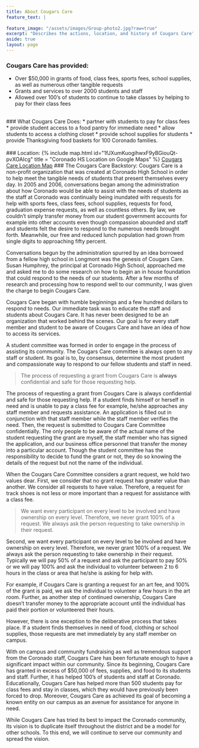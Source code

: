 ```yaml
---
title: About Cougars Care
feature_text: | 
 
feature_image: "/assets/images/Group-photo2.jpg?raw=true"
excerpt: "Describes the actions, location, and history of Cougars Care"
aside: true
layout: page
---
```


### Cougars Care has provided:

* Over $50,000 in grants of food, class fees, sports fees, school supplies, as well as numerous other tangible requests
* Grants and services to over 2000 students and staff
* Allowed over 100’s of students to continue to take classes by helping to pay for their class fees
<br>
### What Cougars Care Does: 
* partner with students to pay for class fees
* provide student access to a food pantry for immediate need
* allow students to access a clothing closet 
* provide school supplies for students 
* provide Thanksgiving food baskets for 100 Coronado families.<br>
<!--<small> From Good News - Coronado HS - 2015 </small>-->
<br>
### Location:
{% include map.html id="1fJXumKuogihwxF9yBGiouQt-pvXOAIcg" title = "Coronado HS Location on Google Maps" %}
<a href="/assets/images/Coronado-HS-Location-2.png?raw=true" target="_blank">Cougars Care Location Map</a>
### The Cougars Care Backstory:
Cougars Care is a non-profit organization that was created at Coronado High School in order to help meet the tangible needs of students that present themselves every day.  In 2005 and 2006, conversations began among the administration about how Coronado would be able to assist with the needs of students as the staff at Coronado was continually being inundated with requests for help with sports fees, class fees, school supplies, requests for food, graduation expense requests, as well as countless others.  By law, we couldn’t simply transfer money from our student government accounts for example into other accounts even though compassion abounded and staff and students felt the desire to respond to the numerous needs brought forth.  Meanwhile, our free and reduced lunch population had grown from single digits to approaching fifty percent. 

Conversations begun by the administration spurred by an idea borrowed from a fellow high school in Longmont was the genesis of Cougars Care.  Susan Humphrey, the principal at Coronado High School, approached me and asked me to do some research on how to begin an in house foundation that could respond to the needs of our students.  After a few months of research and processing how to respond well to our community, I was given the charge to begin Cougars Care. 

Cougars Care began with humble beginnings and a few hundred dollars to respond to needs.  Our immediate task was to educate the staff and students about Cougars Care.  It has never been designed to be an organization that worked behind the scenes.  Our goal is for every staff member and student to be aware of Cougars Care and have an idea of how to access its services. 

A student committee was formed in order to engage in the process of assisting its community.  The Cougars Care committee is always open to any staff or student.  Its goal is to, by consensus, determine the most prudent and compassionate way to respond to our fellow students and staff in need. 

> The process of requesting a grant from Cougars Care is **always** confidential and safe for those requesting help.

The process of requesting a grant from Cougars Care is always confidential and safe for those requesting help.  If a student finds himself or herself in need and is unable to pay a class fee for example, he/she approaches any staff member and requests assistance.  An application is filled out in conjunction with that staff member while the staff member verifies the need.  Then, the request is submitted to Cougars Care Committee confidentially.  The only people to be aware of the actual name of the student requesting the grant are myself, the staff member who has signed the application, and our business office personnel that transfer the money into a particular account.  Though the student committee has the responsibility to decide to fund the grant or not, they do so knowing the details of the request but not the name of the individual. 

When the Cougars Care Committee considers a grant request, we hold two values dear.  First, we consider that no grant request has greater value than another.  We consider all requests to have value.  Therefore, a request for track shoes is not less or more important than a request for assistance with a class fee.

> We want every participant on every level to be involved and have ownership on every level. Therefore, we never grant 100% of a request.  We always ask the person requesting to take ownership in their request.

Second, we want every participant on every level to be involved and have ownership on every level. Therefore, we never grant 100% of a request.  We always ask the person requesting to take ownership in their request.  Typically we will pay 50% of a request and ask the participant to pay 50% or we will pay 100% and ask the individual to volunteer between 2 to 6 hours in the class or area that he/she is asking for help with.

For example, if Cougars Care is granting a request for an art fee, and 100% of the grant is paid, we ask the individual to volunteer a few hours in the art room.  Further, as another step of continued ownership, Cougars Care doesn’t transfer money to the appropriate account until the individual has paid their portion or volunteered their hours. 

However, there is one exception to the deliberative process that takes place.  If a student finds themselves in need of food, clothing or school supplies, those requests are met immediately by any staff member on campus. 

With on campus and community fundraising as well as tremendous support from the Coronado staff, Cougars Care has been fortunate enough to have a significant impact within our community.  Since its beginning, Cougars Care has granted in excess of $50,000 of fees, supplies, and food to its students and staff.  Further, it has helped 100’s of students and staff at Coronado.  Educationally, Cougars Care has helped more than 500 students pay for class fees and stay in classes, which they would have previously been forced to drop.  Moreover, Cougars Care as achieved its goal of becoming a known entity on our campus as an avenue for assistance for anyone in need. 

While Cougars Care has tried its best to impact the Coronado community, its vision is to duplicate itself throughout the district and be a model for other schools.  To this end, we will continue to serve our community and spread the vision.





